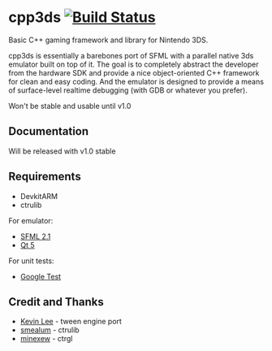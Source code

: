 cpp3ds [![Build Status](https://travis-ci.org/cpp3ds/cpp3ds.png?branch=master)](https://travis-ci.org/cpp3ds/cpp3ds)
======

Basic C++ gaming framework and library for Nintendo 3DS.

cpp3ds is essentially a barebones port of SFML with a parallel native 3ds emulator built on top of it. The goal is to completely abstract the developer from the hardware SDK and provide a nice object-oriented C++ framework for clean and easy coding. And the emulator is designed to provide a means of surface-level realtime debugging (with GDB or whatever you prefer).

Won't be stable and usable until v1.0

Documentation
-------------
Will be released with v1.0 stable

Requirements
------------
 
- DevkitARM
- ctrulib

For emulator:

- [SFML 2.1](http://www.sfml-dev.org/index.php)
- [Qt 5](https://qt-project.org/)

For unit tests:

- [Google Test](https://code.google.com/p/googletest/)

Credit and Thanks
-----------------
- [Kevin Lee](https://github.com/kleemedia) - tween engine port
- [smealum](https://github.com/smealum) - ctrulib
- [minexew](https://github.com/minexew) - ctrgl
